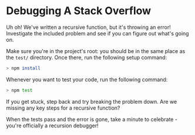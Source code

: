 # Debugging A Stack Overflow

Uh oh! We've written a recursive function, but it's throwing an error!
Investigate the included problem and see if you can figure out what's going on.

Make sure you're in the project's root: you should be in the same place as the
`test/` directory. Once there, run the following setup command:

```sh
> npm install
```

Whenever you want to test your code, run the following command:

```sh
> npm test
```

If you get stuck, step back and try breaking the problem down. Are we missing 
any key steps for a recursive function?

When the tests pass and the error is gone, take a minute to celebrate - you're 
officially a recursion debugger!
